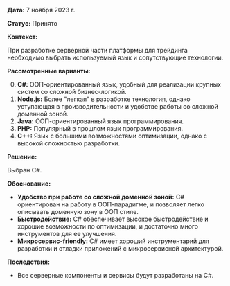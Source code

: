 **Дата:** 7 ноября 2023 г.

**Статус:** Принято

**Контекст:**

При разработке серверной части платформы для трейдинга необходимо выбрать используемый язык и сопутствующие технологии.

**Рассмотренные варианты:**

0. **C#:** ООП-ориентированный язык, удобный для реализации крупных систем со сложной бизнес-логикой.
1. **Node.js:** Более "легкая" в разработке технология, однако уступающая в производительности и удобстве работы со сложной доменной зоной.
2. **Java:** ООП-ориентированный язык программирования.
3. **PHP:** Популярный в прошлом язык программирования.
4. **С++:** Язык с большими возможностями оптимизации, однако с высокой сложностью разработки.

**Решение:**

Выбран C#.

**Обоснование:**

- **Удобство при работе со сложной доменной зоной:** C# ориентирован на работу в ООП-парадигме, и позволяет легко описывать доменную зону в ООП стиле.
- **Быстродействие:** C# обеспечивает высокое быстродействие и хорошие возможности по оптимизации, и достаточно много инструментов для ее улучшения.
- **Микросервис-friendly:** C# имеет хороший инструментарий для разработки и отладки приложений с микросервисной архитектурой.

**Последствия:**

- Все серверные компоненты и сервисы будут разработаны на C#.